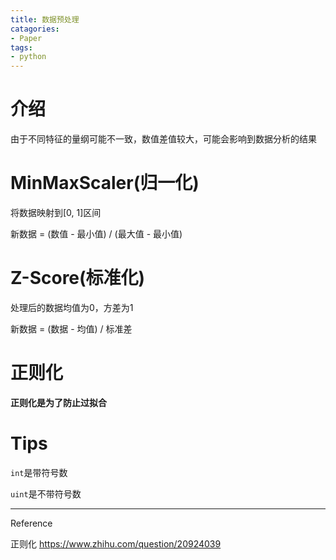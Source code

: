 ```yaml
---
title: 数据预处理
catagories:
- Paper
tags:
- python
---
```


# 介绍

由于不同特征的量纲可能不一致，数值差值较大，可能会影响到数据分析的结果

# MinMaxScaler(归一化)

将数据映射到[0, 1]区间

新数据 = (数值 - 最小值) / (最大值 - 最小值)

# Z-Score(标准化)

处理后的数据均值为0，方差为1

新数据 = (数据 - 均值) / 标准差

# 正则化

**正则化是为了防止过拟合**



# Tips

`int`是带符号数

`uint`是不带符号数

----

Reference

正则化 https://www.zhihu.com/question/20924039